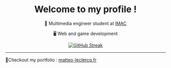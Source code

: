 <h1 align="center"> Welcome to my profile ! </h1>

<div align="center">


🏫 Multimedia engineer student at [IMAC](https://www.ingenieur-imac.fr/)

🖥️ Web and game development
  
  [![GitHub Streak](https://github-readme-streak-stats.herokuapp.com/?user=MatteoL-W)](https://git.io/streak-stats)
</div>

---

🎉Checkout my portfolio : [matteo-leclercq.fr](matteo-leclercq.fr) 

